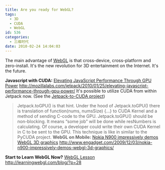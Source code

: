 ```yaml
---
title: Are you ready for WebGL?
tags:
  - 3D
  - CUDA
  - WebGL
id: 536
categories:
  - 三维时代
date: 2010-02-24 14:04:03
---
```


The main advantage of [WebGL](http://www.khronos.org/webgl/wiki/Main_Page) is that cross-device, cross-platform and zero-install. It's the new revolution for 3D entertainment on the Internet. It's the future.

**Javascript with CUDA:** [Elevating JavaScript Performance Through GPU Power](http://mozillalabs.com/jetpack/2010/01/25/elevating-javascript-performance-through-gpu-power/)
http://mozillalabs.com/jetpack/2010/01/25/elevating-javascript-performance-through-gpu-power/
It's possible to utilize CUDA from within Jetpack now. (See the [Jetpack-to-CUDA project](http://mozillalabs.com/jetpack/2009/11/10/jetpack-0-5-contest-a-winner/))
> Jetpack.toGPU() is that hint. Under the hood of Jetpack.toGPU() there is translation of function(nums, numsSize) {…} to CUDA Kernel and a method of sending C-code to the GPU. Jetpack.toGPU() should be non-blocking. It means “some job” will be done while resNumbers is calculating. Of course, a developer could write their own CUDA Kernel in C to be sent to the GPU. This technique is like in similar to the PyCUDA project.
**WebGL on Mobile:** [Nokia N900 impressively demos WebGL 3D graphics](http://www.engadget.com/2009/12/03/nokia-n900-impressively-demos-webgl-3d-graphics/)
http://www.engadget.com/2009/12/03/nokia-n900-impressively-demos-webgl-3d-graphics/

**Start to Learn WebGL Now?** [WebGL Lesson](http://learningwebgl.com/blog/?p=28)
http://learningwebgl.com/blog/?p=28